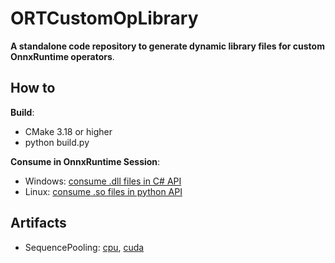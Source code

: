 # ORTCustomOpLibrary

**A standalone code repository to generate dynamic library files for custom OnnxRuntime operators**.

## How to

**Build**: 
- CMake 3.18 or higher
- python build.py

**Consume in OnnxRuntime Session**: 
- Windows: [consume .dll files in C# API](https://github.com/microsoft/onnxruntime/blob/430e80e7b6e5e6222b2d90ca5e43609d62082722/csharp/test/Microsoft.ML.OnnxRuntime.Tests/InferenceTest.cs#L1181)
- Linux: [consume .so files in python API](https://github.com/microsoft/onnxruntime/blob/430e80e7b6e5e6222b2d90ca5e43609d62082722/onnxruntime/test/python/onnxruntime_test_python.py#L810)


## Artifacts
- SequencePooling: [cpu](https://github.com/wangyems/ORTCustomOpLibrary/tree/v1.0/artifacts/Turing-Longformer/SequencePooling/cpu),
                   [cuda](https://github.com/wangyems/ORTCustomOpLibrary/tree/v1.0/artifacts/Turing-Longformer/SequencePooling/cuda)
